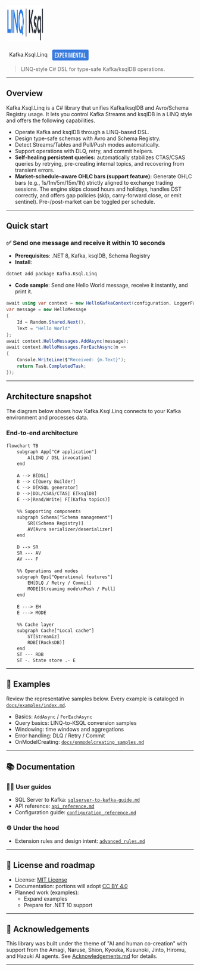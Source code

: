 # <img src="LinqKsql-logo.png" alt="LinqKsql" width="100" height="100" style="vertical-align:middle;margin-right:8px;"/> &nbsp;
&nbsp; Kafka.Ksql.Linq &nbsp;&nbsp;<img src="experimental.png" alt="Experimental"  height="30" style="vertical-align:middle;margin-right:8px;"/>

> LINQ-style C# DSL for type-safe Kafka/ksqlDB operations.

---

## Overview

Kafka.Ksql.Linq is a C# library that unifies Kafka/ksqlDB and Avro/Schema Registry usage. It lets you control Kafka Streams and ksqlDB in a LINQ style and offers the following capabilities.

- Operate Kafka and ksqlDB through a LINQ-based DSL.
- Design type-safe schemas with Avro and Schema Registry.
- Detect Streams/Tables and Pull/Push modes automatically.
- Support operations with DLQ, retry, and commit helpers.
- **Self-healing persistent queries:** automatically stabilizes CTAS/CSAS queries
  by retrying, pre-creating internal topics, and recovering from transient errors.
- **Market-schedule–aware OHLC bars (support feature):**
   Generate OHLC bars (e.g., 1s/1m/5m/15m/1h) strictly aligned to exchange trading sessions.
   The engine skips closed hours and holidays, handles DST correctly, and offers gap policies
   (skip, carry-forward close, or emit sentinel). Pre-/post-market can be toggled per schedule.
---

## Quick start

### ✅ Send one message and receive it within 10 seconds

- **Prerequisites**: .NET 8, Kafka, ksqlDB, Schema Registry
- **Install**:

```sh
dotnet add package Kafka.Ksql.Linq
```

- **Code sample**: Send one Hello World message, receive it instantly, and print it.

```csharp
await using var context = new HelloKafkaContext(configuration, LoggerFactory.Create(b => b.AddConsole()));
var message = new HelloMessage
{
    Id = Random.Shared.Next(),
    Text = "Hello World"
};
await context.HelloMessages.AddAsync(message);
await context.HelloMessages.ForEachAsync(m =>
{
    Console.WriteLine($"Received: {m.Text}");
    return Task.CompletedTask;
});
```

---

## Architecture snapshot

The diagram below shows how Kafka.Ksql.Linq connects to your Kafka environment and processes data.

### End-to-end architecture

```mermaid
flowchart TB
    subgraph App["C# application"]
        A[LINQ / DSL invocation]
    end

    A --> B[DSL]
    B --> C[Query Builder]
    C --> D[KSQL generator]
    D -->|DDL/CSAS/CTAS| E[ksqlDB]
    E -->|Read/Write| F[(Kafka topics)]

    %% Supporting components
    subgraph Schema["Schema management"]
        SR[(Schema Registry)]
        AV[Avro serializer/deserializer]
    end

    D --> SR
    SR --- AV
    AV --- F

    %% Operations and modes
    subgraph Ops["Operational features"]
        EH[DLQ / Retry / Commit]
        MODE[Streaming mode\nPush / Pull]
    end

    E ---> EH
    E ---> MODE

    %% Cache layer
    subgraph Cache["Local cache"]
        ST[Streamiz]
        RDB[(RocksDB)]
    end
    ST --- RDB
    ST -. State store .- E
```

---

## 📘 Examples

Review the representative samples below. Every example is cataloged in [`docs/examples/index.md`](docs/examples/index.md).

- Basics: `AddAsync` / `ForEachAsync`
- Query basics: LINQ-to-KSQL conversion samples
- Windowing: time windows and aggregations
- Error handling: DLQ / Retry / Commit
- OnModelCreating: [`docs/onmodelcreating_samples.md`](docs/onmodelcreating_samples.md)

---

## 📚 Documentation

### 👩‍💻 User guides

- SQL Server to Kafka: [`sqlserver-to-kafka-guide.md`](docs/sqlserver-to-kafka-guide.md)
- API reference: [`api_reference.md`](docs/api_reference.md)
- Configuration guide: [`configuration_reference.md`](docs/configuration_reference.md)

### ⚙️ Under the hood

- Extension rules and design intent: [`advanced_rules.md`](docs/advanced_rules.md)

---

## 🧭 License and roadmap

- License: [MIT License](./LICENSE)
- Documentation: portions will adopt [CC BY 4.0](https://creativecommons.org/licenses/by/4.0/)
- Planned work (examples):
  - Expand examples
  - Prepare for .NET 10 support

---

## 🤝 Acknowledgements

This library was built under the theme of "AI and human co-creation" with support from the Amagi, Naruse, Shion, Kyouka, Kusunoki, Jinto, Hiromu, and Hazuki AI agents. See [Acknowledgements.md](./docs/acknowledgements.md) for details.

---

